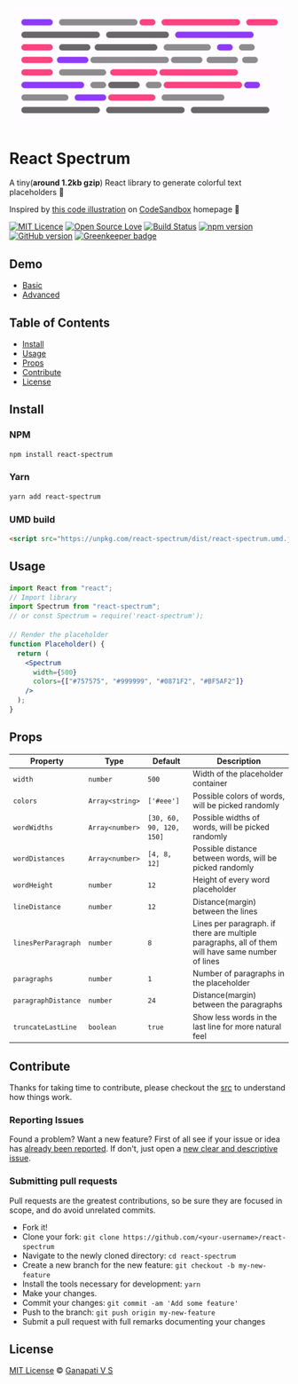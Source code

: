 <p align="center">
  <a href="https://codesandbox.io/s/react-spectrum-animation-vp353">
    <img src="./assets/demo-sm.gif" alt="react-spectrum-animation">
  </a>
</p>

# React Spectrum

A tiny(**around 1.2kb gzip**) React library to generate colorful text placeholders 🎉

Inspired by [this code illustration](./assets/codesandbox-illustration.png) on [CodeSandbox](https://codesandbox.io) homepage 🙏

[![MIT Licence](https://badges.frapsoft.com/os/mit/mit.svg?v=103)](https://opensource.org/licenses/mit-license.php)
[![Open Source Love](https://badges.frapsoft.com/os/v2/open-source.svg?v=103)](https://github.com/ganapativs/react-spectrum/)
[![Build Status](https://travis-ci.com/ganapativs/react-spectrum.svg?branch=master)](https://travis-ci.com/ganapativs/react-spectrum)
[![npm version](https://badge.fury.io/js/react-spectrum.svg)](https://badge.fury.io/js/react-spectrum)
[![GitHub version](https://badge.fury.io/gh/ganapativs%2Freact-spectrum.svg)](https://badge.fury.io/gh/ganapativs%2Freact-spectrum)
[![Greenkeeper badge](https://badges.greenkeeper.io/ganapativs/react-spectrum.svg)](https://greenkeeper.io/)

## Demo

- [Basic](https://codesandbox.io/s/react-spectrum-demo-83c90)
- [Advanced](https://codesandbox.io/s/react-spectrum-demo-advanced-kh7zy)

## Table of Contents

- [Install](#install)
- [Usage](#usage)
- [Props](#props)
- [Contribute](#contribute)
- [License](#license)

## Install

### NPM

```sh
npm install react-spectrum
```

### Yarn

```sh
yarn add react-spectrum
```

### UMD build

```html
<script src="https://unpkg.com/react-spectrum/dist/react-spectrum.umd.js"></script>
```

## Usage

```jsx
import React from "react";
// Import library
import Spectrum from "react-spectrum";
// or const Spectrum = require('react-spectrum');

// Render the placeholder
function Placeholder() {
  return (
    <Spectrum
      width={500}
      colors={["#757575", "#999999", "#0871F2", "#BF5AF2"]}
    />
  );
}
```

## Props

| Property      | Type          | Default       | Description |
| ------------- | ------------- | ------------- | ----------- |
| `width` | `number` | `500` | Width of the placeholder container |
| `colors` | `Array<string>` | `['#eee']` | Possible colors of words, will be picked randomly |
| `wordWidths` | `Array<number>` | `[30, 60, 90, 120, 150]` | Possible widths of words, will be picked randomly |
| `wordDistances` | `Array<number>` | `[4, 8, 12]` | Possible distance between words, will be picked randomly |
| `wordHeight` | `number` | `12` | Height of every word placeholder |
| `lineDistance` | `number` | `12` | Distance(margin) between the lines |
| `linesPerParagraph` | `number` | `8` |  Lines per paragraph. if there are multiple paragraphs, all of them will have same number of lines |
| `paragraphs` | `number` | `1` | Number of paragraphs in the placeholder |
| `paragraphDistance` | `number` | `24` | Distance(margin) between the paragraphs |
| `truncateLastLine` | `boolean` | `true` | Show less words in the last line for more natural feel |

## Contribute

Thanks for taking time to contribute, please checkout the [src](src) to understand how things work.

### Reporting Issues

Found a problem? Want a new feature? First of all see if your issue or idea has [already been reported](../../issues).
If don't, just open a [new clear and descriptive issue](../../issues/new).

### Submitting pull requests

Pull requests are the greatest contributions, so be sure they are focused in scope, and do avoid unrelated commits.

- Fork it!
- Clone your fork: `git clone https://github.com/<your-username>/react-spectrum`
- Navigate to the newly cloned directory: `cd react-spectrum`
- Create a new branch for the new feature: `git checkout -b my-new-feature`
- Install the tools necessary for development: `yarn`
- Make your changes.
- Commit your changes: `git commit -am 'Add some feature'`
- Push to the branch: `git push origin my-new-feature`
- Submit a pull request with full remarks documenting your changes

## License

[MIT License](https://opensource.org/licenses/MIT) © [Ganapati V S](https://meetguns.com)
